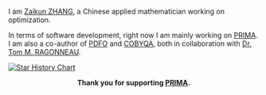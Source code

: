 I am [Zaikun ZHANG](https://www.zhangzk.net), a Chinese applied mathematician working on optimization.

In terms of software development, right now I am mainly working on [PRIMA](http://www.libprima.net).
I am also a co-author of [PDFO](https://www.pdfo.net) and [COBYQA](http://www.cobyqa.com), both in
collaboration with [Dr. Tom M. RAGONNEAU](https://tomragonneau.com).

[![Star History Chart](https://api.star-history.com/svg?repos=libprima/prima&type=Date)](https://star-history.com/#libprima/prima&Date)
<p align="center"><strong>Thank you for supporting <a href="https://github.com/libprima/prima">PRIMA</a>.</strong></p>
